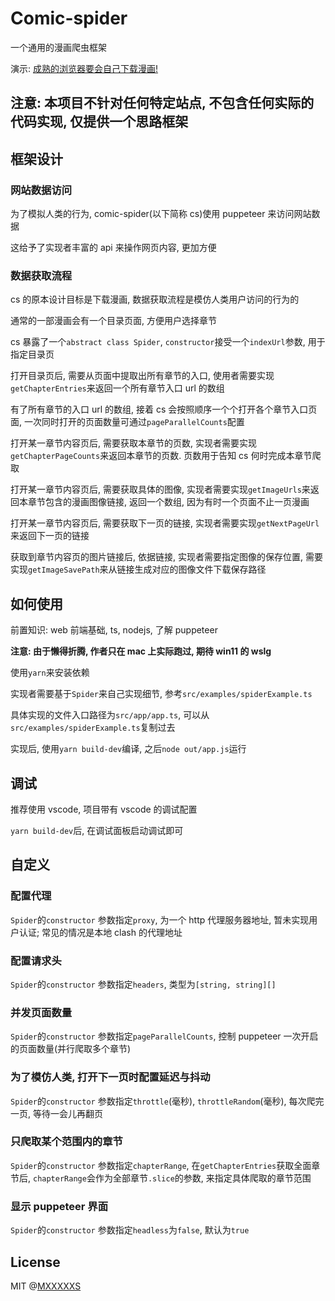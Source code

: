 # Comic-spider

一个通用的漫画爬虫框架

演示: [成熟的浏览器要会自己下载漫画!](https://www.bilibili.com/video/BV1v24y1d7FK/?vd_source=070d82916b7d7dd6bf3e924865dfbe06)

## **注意: 本项目不针对任何特定站点, 不包含任何实际的代码实现, 仅提供一个思路框架**

## 框架设计

### 网站数据访问

为了模拟人类的行为, comic-spider(以下简称 cs)使用 puppeteer 来访问网站数据

这给予了实现者丰富的 api 来操作网页内容, 更加方便

### 数据获取流程

cs 的原本设计目标是下载漫画, 数据获取流程是模仿人类用户访问的行为的

通常的一部漫画会有一个目录页面, 方便用户选择章节

cs 暴露了一个`abstract class Spider`, `constructor`接受一个`indexUrl`参数, 用于指定目录页

打开目录页后, 需要从页面中提取出所有章节的入口, 使用者需要实现`getChapterEntries`来返回一个所有章节入口 url 的数组

有了所有章节的入口 url 的数组, 接着 cs 会按照顺序一个个打开各个章节入口页面, 一次同时打开的页面数量可通过`pageParallelCounts`配置

打开某一章节内容页后, 需要获取本章节的页数, 实现者需要实现`getChapterPageCounts`来返回本章节的页数. 页数用于告知 cs 何时完成本章节爬取

打开某一章节内容页后, 需要获取具体的图像, 实现者需要实现`getImageUrls`来返回本章节包含的漫画图像链接, 返回一个数组, 因为有时一个页面不止一页漫画

打开某一章节内容页后, 需要获取下一页的链接, 实现者需要实现`getNextPageUrl`来返回下一页的链接

获取到章节内容页的图片链接后, 依据链接, 实现者需要指定图像的保存位置, 需要实现`getImageSavePath`来从链接生成对应的图像文件下载保存路径

## 如何使用

前置知识: web 前端基础, ts, nodejs, 了解 puppeteer

**注意: 由于懒得折腾, 作者只在 mac 上实际跑过, 期待 win11 的 wslg**

使用`yarn`来安装依赖

实现者需要基于`Spider`来自己实现细节, 参考`src/examples/spiderExample.ts`

具体实现的文件入口路径为`src/app/app.ts`, 可以从`src/examples/spiderExample.ts`复制过去

实现后, 使用`yarn build-dev`编译, 之后`node out/app.js`运行

## 调试

推荐使用 vscode, 项目带有 vscode 的调试配置

`yarn build-dev`后, 在调试面板启动调试即可

## 自定义

### 配置代理

`Spider`的`constructor` 参数指定`proxy`, 为一个 http 代理服务器地址, 暂未实现用户认证; 常见的情况是本地 clash 的代理地址

### 配置请求头

`Spider`的`constructor` 参数指定`headers`, 类型为`[string, string][]`

### 并发页面数量

`Spider`的`constructor` 参数指定`pageParallelCounts`, 控制 puppeteer 一次开启的页面数量(并行爬取多个章节)

### 为了模仿人类, 打开下一页时配置延迟与抖动

`Spider`的`constructor` 参数指定`throttle`(毫秒), `throttleRandom`(毫秒), 每次爬完一页, 等待一会儿再翻页

### 只爬取某个范围内的章节

`Spider`的`constructor` 参数指定`chapterRange`, 在`getChapterEntries`获取全面章节后, `chapterRange`会作为全部章节`.slice`的参数, 来指定具体爬取的章节范围

### 显示 puppeteer 界面

`Spider`的`constructor` 参数指定`headless`为`false`, 默认为`true`

## License

MIT @[MXXXXXS](https://github.com/MXXXXXS/comic-spider)
